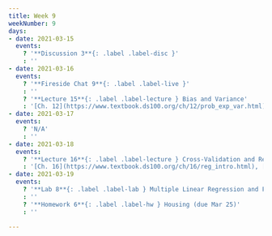```yaml
---
title: Week 9
weekNumber: 9
days:
- date: 2021-03-15
  events:
    ? '**Discussion 3**{: .label .label-disc }'
    : ''
- date: 2021-03-16
  events:
    ? '**Fireside Chat 9**{: .label .label-live }'
    : ''
    ? '**Lecture 15**{: .label .label-lecture } Bias and Variance'
    : '[Ch. 12](https://www.textbook.ds100.org/ch/12/prob_exp_var.html), [15.1-15.2](https:/www.textbook.ds100.org/ch/15/bias_risk.html)'
- date: 2021-03-17
  events:
    ? 'N/A'
    : ''
- date: 2021-03-18
  events:
    ? '**Lecture 16**{: .label .label-lecture } Cross-Validation and Regularization'
    : '[Ch. 16](https://www.textbook.ds100.org/ch/16/reg_intro.html), [Ch. 15.3](https://www.textbook.ds100.org/ch/15/bias_cv.html)'
- date: 2021-03-19
  events:
    ? '**Lab 8**{: .label .label-lab } Multiple Linear Regression and Feature Engineering (due mar 25)'
    : ''
    ? '**Homework 6**{: .label .label-hw } Housing (due Mar 25)'
    : ''

---
```

